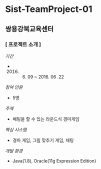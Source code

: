 # Sist-TeamProject-01
## 쌍용강북교육센터

### [ 프로젝트 소개 ]

_기간_
+ 2016. 06. 09 ~ 2016. 06 .22

_참여 인원_
+ 5명

_주제_
+ 배팅을 할 수 있는 라운드식 경마게임

_핵심 시스템_
+ 경마 게임, 그림 맞추기 게임, 채팅

_개발 환경_
+ Java(1.8), Oracle(11g Expression Edition)
